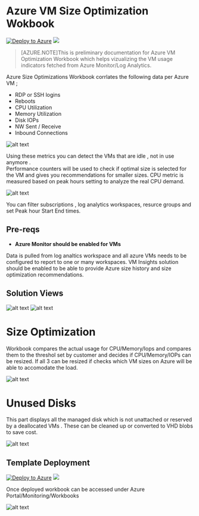 # Azure VM Size Optimization Wokbook

[![Deploy to Azure](http://azuredeploy.net/deploybutton.png)](https://portal.azure.com/#create/Microsoft.Template/uri/https%3A%2F%2Fraw.githubusercontent.com%2FVolkanco%2FAzureDeploy%2Fmaster%2FOMSSolutions%2Fvm-size-optimization%2Fazuredeploy.json) 
<a href="http://armviz.io/#/?load=https%3A%2F%2raw.githubusercontent.com%2FVolkanco%2FAzureDeploy%2Fmaster%2FOMSSolutions%2Fvm-size-optimization%2Fazuredeploy.json" target="_blank">
    <img src="http://armviz.io/visualizebutton.png"/>
</a>

>[AZURE.NOTE]This is preliminary documentation for Azure VM Optimization Workbook which helps vizualizing the  VM usage indicators fetched from Azure Monitor/Log Analytics.


Azure Size Optimizations Workbook  corrlates  the following data per Azure VM ;

* RDP or SSH logins
* Reboots
* CPU Utilization 
* Memory Utilization
* Disk IOPs
* NW Sent / Receive
* Inbound Connections

![alt text](images/wbimage2.PNG "VM Usage")

Using these metrics  you can detect the VMs  that are idle ,  not in use anymore .  
Performance counters will be used to  check if optimal size is selected for the VM and gives you recommendations for smaller sizes. 
CPU metric is measured  based on peak hours setting  to analyze the real CPU  demand.


![alt text](images/wbimage5.PNG "Parameters")


You can filter subscriptions , log analytics workspaces, resurce groups and set Peak hour Start End times. 

## Pre-reqs

- **Azure Monitor should be enabled for VMs**

Data is pulled from log analtics workspace and  all azure VMs  needs to be configured to report to one or many workspaces. 
VM Insights solution should be enabled to be able to provide Azure size history and size optimization recommendations.


## Solution Views 

![alt text](images/wbimage1.PNG "part1")
![alt text](images/wbimage2.PNG "Part2")

# Size Optimization 
Workbook compares the actual usage for CPU/Memory/Iops and compares them to the threshol set by customer  and decides if CPU/Memory/IOPs can be resized. If all 3 can be resized  if checks which VM sizes on Azure will be able to accomodate the load.  

![alt text](images/wbimage3.PNG "Part3")

# Unused Disks

This part displays all the managed disk which is not unattached or reserved by a deallocated VMs . These can be cleaned up or converted to VHD blobs to save cost.

![alt text](images/wbimage4.PNG "Part4")


## Template Deployment

[![Deploy to Azure](http://azuredeploy.net/deploybutton.png)](https://portal.azure.com/#create/Microsoft.Template/uri/https%3A%2F%2Fraw.githubusercontent.com%2FVolkanco%2FAzureDeploy%2Fmaster%2FOMSSolutions%2Fvm-size-optimization%2Fazuredeploy.json) 
<a href="http://armviz.io/#/?load=https%3A%2F%2raw.githubusercontent.com%2FVolkanco%2FAzureDeploy%2Fmaster%2FOMSSolutions%2Fvm-size-optimization%2Fazuredeploy.json" target="_blank">
    <img src="http://armviz.io/visualizebutton.png"/>
</a>

Once deployed workbook can be accessed under Azure Portal/Monitoring/Workbooks

![alt text](images/wbimage6.PNG "Workbook")